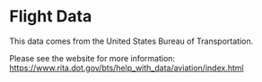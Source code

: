 # Flight Data

This data comes from the United States Bureau of Transportation. 

Please see the website for more information: https://www.rita.dot.gov/bts/help_with_data/aviation/index.html